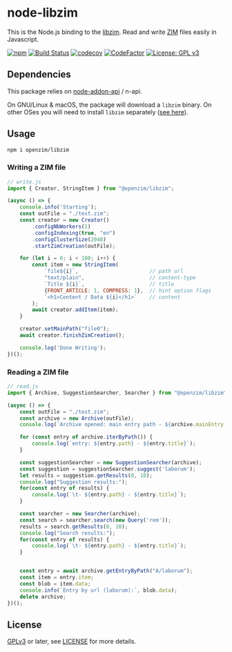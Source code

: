 node-libzim
===========

This is the Node.js binding to the
[libzim](https://github.com/openzim/libzim/). Read and write
[ZIM](https://openzim.org) files easily in Javascript.

[![npm](https://img.shields.io/npm/v/@openzim/libzim.svg)](https://www.npmjs.com/package/@openzim/libzim)
[![Build Status](https://github.com/openzim/node-libzim/workflows/CI/badge.svg?branch=main)](https://github.com/openzim/node-libzim/actions?query=branch%3Amain)
[![codecov](https://codecov.io/gh/openzim/node-libzim/branch/main/graph/badge.svg)](https://codecov.io/gh/openzim/node-libzim)
[![CodeFactor](https://www.codefactor.io/repository/github/openzim/node-libzim/badge)](https://www.codefactor.io/repository/github/openzim/node-libzim)
[![License: GPL v3](https://img.shields.io/badge/License-GPLv3-blue.svg)](https://www.gnu.org/licenses/gpl-3.0)

## Dependencies

This package relies on [node-addon-api](https://github.com/nodejs/node-addon-api) / n-api.

On GNU/Linux & macOS, the package will download a `libzim` binary. On
other OSes you will need to install `libzim` separately ([see
here](https://github.com/openzim/libzim/)).

## Usage

```bash
npm i openzim/libzim
```

### Writing a ZIM file
```javascript
// write.js
import { Creator, StringItem } from "@openzim/libzim";

(async () => {
    console.info('Starting');
    const outFile = "./test.zim";
    const creator = new Creator()
        .configNbWorkers(1)
        .configIndexing(true, "en")
        .configClusterSize(2048)
        .startZimCreation(outFile);

    for (let i = 0; i < 100; i++) {
        const item = new StringItem(
            `file${i}`,                       // path url
            "text/plain",                     // content-type
            `Title ${i}`,                     // title
            {FRONT_ARTICLE: 1, COMPRESS: 1},  // hint option flags
            `<h1>Content / Data ${i}</h1>`    // content
        );
        await creator.addItem(item);
    }

    creator.setMainPath("file0");
    await creator.finishZimCreation();

    console.log('Done Writing');
})();
```

### Reading a ZIM file
```javascript
// read.js
import { Archive, SuggestionSearcher, Searcher } from "@openzim/libzim";

(async () => {
    const outFile = "./test.zim";
    const archive = new Archive(outFile);
    console.log(`Archive opened: main entry path - ${archive.mainEntry.path}`);

    for (const entry of archive.iterByPath()) {
        console.log(`entry: ${entry.path} - ${entry.title}`);
    }

    const suggestionSearcher = new SuggestionSearcher(archive);
    const suggestion = suggestionSearcher.suggest('laborum');
    let results = suggestion.getResults(0, 10);
    console.log("Suggestion results:");
    for(const entry of results) {
        console.log(`\t- ${entry.path} - ${entry.title}`);
    }

    const searcher = new Searcher(archive);
    const search = searcher.search(new Query('rem'));
    results = search.getResults(0, 10);
    console.log("Search results:");
    for(const entry of results) {
        console.log(`\t- ${entry.path} - ${entry.title}`);
    }


    const entry = await archive.getEntryByPath("A/laborum");
    const item = entry.item;
    const blob = item.data;
    console.info(`Entry by url (laborum):`, blob.data);
    delete archive;
})();

```

## License

[GPLv3](https://www.gnu.org/licenses/gpl-3.0) or later, see
[LICENSE](LICENSE) for more details.
